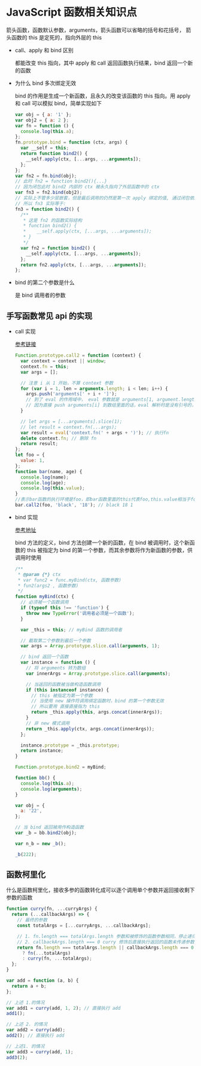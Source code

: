 # JavaScript 函数相关知识点

箭头函数，函数默认参数，arguments，箭头函数可以省略的括号和花括号， 箭头函数的 this 是定死的，指向外层的 this

- call、apply 和 bind 区别

  都能改变 this 指向，其中 apply 和 call 返回函数执行结果，bind 返回一个新的函数

- 为什么 bind 多次绑定无效

  bind 的作用是生成一个新函数，且永久的改变该函数的 this 指向。用 apply 和 call 可以模拟 bind，简单实现如下

  ```js
  var obj = { a: '1' };
  var obj2 = { a: 2 };
  var fn = function () {
    console.log(this.a);
  };
  fn.prototype.bind = function (ctx, args) {
    var __self = this;
    return function bind2() {
      __self.apply(ctx, [...args, ...arguments]);
    };
  };
  var fn2 = fn.bind(obj);
  // 此时 fn2 = function bind2(){...}
  // 因为闭包此时 bind2 内部的 ctx 被永久指向了外层函数中的 ctx
  var fn3 = fn2.bind(obj2);
  // 实际上不管多少层嵌套，但是最后调用的仍然是第一次 apply 绑定的值, 通过闭包依然保留着引用
  // 所以 fn3 实际等于:
  fn3 = function bind2() {
    /**
     * 这是 fn2 的函数实际结构
     * function bind2() {
     *    __self.apply(ctx, [...args, ...arguments]);
     * }
     */
    var fn2 = function bind2() {
      __self.apply(ctx, [...args, ...arguments]);
    };
    return fn2.apply(ctx, [...args, ...arguments]);
  };
  ```

- bind 的第二个参数是什么

  是 bind 调用者的参数

## 手写函数常见 api 的实现

- call 实现

  [参考链接](https://www.cnblogs.com/echolun/p/12144344.html)

  ```js
  Function.prototype.call2 = function (context) {
    var context = context || window;
    context.fn = this;
    var args = [];

    // 注意 i 从 1 开始，不算 context 参数
    for (var i = 1, len = arguments.length; i < len; i++) {
      args.push('arguments[' + i + ']');
      // 到了 eval 的作用域中， eval 参数就是 arguments[1, argument.length-1]，可以保证参数的类型正确，在eval执行环境中对 arguments 通过索引直接取值传入
      // 因为直接 push arguments[i] 到数组里面的话，eval 解析时是没有引号的，都是按照变量去引用的，所以会报错找不到某个变量
    }

    // let args = [...arguments].slice(1);
    // let result = context.fn(...args);
    var result = eval('context.fn(' + args + ')'); // 执行fn
    delete context.fn; // 删除 fn
    return result;
  };
  let foo = {
    value: 1,
  };
  function bar(name, age) {
    console.log(name);
    console.log(age);
    console.log(this.value);
  }
  //表示bar函数的执行环境是foo，即bar函数里面的this代表foo,this.value相当于foo.value,然后给bar函数传递两个参数
  bar.call2(foo, 'black', '18'); // black 18 1
  ```

- bind 实现

  [参考地址](https://github.com/Raynos/function-bind/blob/master/implementation.js)

  bind 方法的定义，bind 方法创建一个新的函数，在 bind 被调用时，这个新函数的 this 被指定为 bind 的第一个参数，而其余参数将作为新函数的参数，供调用时使用

  ```js
  /**
   * @param {*} ctx
   * var func2 = func.myBind(ctx, 函数参数)
   * fun2(args2 , 函数参数)
   */
  function myBind(ctx) {
    // 必须被一个函数调用
    if (typeof this !== 'function') {
      throw new TypeError('调用者必须是一个函数');
    }

    var _this = this; // myBind 函数的调用者

    // 截取第二个参数到最后一个参数
    var args = Array.prototype.slice.call(arguments, 1);

    // bind 返回一个函数
    var instance = function () {
      // 将 arguments 转为数组
      var innerArgs = Array.prototype.slice.call(arguments);

      // 当返回的函数被当做构造函数调用
      if (this instanceof instance) {
        // this 被指定为第一个参数
        // 当使用 new 操作符调用绑定函数时，bind 的第一个参数无效
        // 所以要用 直接直接指为 this
        return _this.apply(this, args.concat(innerArgs));
      }
      // 非 new 模式调用
      return _this.apply(ctx, args.concat(innerArgs));
    };

    instance.prototype = _this.prototype;
    return instance;
  }

  Function.prototype.bind2 = myBind;

  function bb() {
    console.log(this.a);
    console.log(arguments);
  }

  var obj = {
    a: '22',
  };

  // 当 bind 返回被用作构造函数
  var _b = bb.bind2(obj);

  var n_b = new _b();

  _b(222);
  ```

## 函数柯里化

什么是函数柯里化，接收多参的函数转化成可以逐个调用单个参数并返回接收剩下参数的函数

```js
function curry(fn, ...curryArgs) {
  return (...callbackArgs) => {
    // 最终的参数
    const totalArgs = [...curryArgs, ...callbackArgs];

    // 1. fn.length === totalArgs.length 参数和被修饰的函数参数相同，停止递归
    // 2. callbackArgs.length === 0 curry 修饰后直接执行返回的函数未传递参数调用，则停止递归
    return fn.length === totalArgs.length || callbackArgs.length === 0
      ? fn(...totalArgs)
      : curry(fn, ...totalArgs);
  };
}

var add = function (a, b) {
  return a + b;
};

// 上述 1.的情况
var add1 = curry(add, 1, 2); // 直接执行 add
add1();

// 上述 2. 的情况
var add2 = curry(add);
add2(); // 直接执行 add

// 上述1. 的情况
var add3 = curry(add, 1);
add3(2);
```
